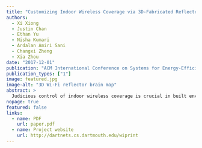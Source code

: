 ```yaml
---
title: "Customizing Indoor Wireless Coverage via 3D-Fabricated Reflectors"
authors:
  - Xi Xiong 
  - Justin Chan 
  - Ethan Yu 
  - Nisha Kumari 
  - Ardalan Amiri Sani 
  - Changxi Zheng 
  - Xia Zhou
date: "2017-12-01"
publication: "ACM International Conference on Systems for Energy-Efficient Built Environments (BuildSys), 2017"
publication_types: ["1"]
image: featured.jpg
image-alt: "3D Wi-Fi reflector brain map"
abstract: >
  Judicious control of indoor wireless coverage is crucial in built environments. It enhances signal reception, reduces harmful interference, and raises the barrier for malicious attackers. Existing methods are either costly, vulnerable to attacks, or hard to configure. We present a low-cost, secure, and easy-to-configure approach that uses an easily-accessible, 3D-fabricated reflector to customize wireless coverage. With input on coarse-grained environment setting and preferred coverage (e.g., areas with signals to be strengthened or weakened), the system computes an optimized reflector shape tailored to the given environment. The user simply 3D prints the reflector and places it around a Wi-Fi access point to realize the target coverage. We conduct experiments to examine the efficacy and limits of optimized reflectors in different indoor settings. Results show that optimized reflectors coexist with a variety of Wi-Fi APs and correctly weaken or enhance signals in target areas by up to 10 or 6 dB, resulting in throughput changes by up to -63.3% or 55.1%.
nopage: true
featured: false
links:
  - name: PDF
    url: paper.pdf
  - name: Project website
    url: http://dartnets.cs.dartmouth.edu/wiprint
---
```

